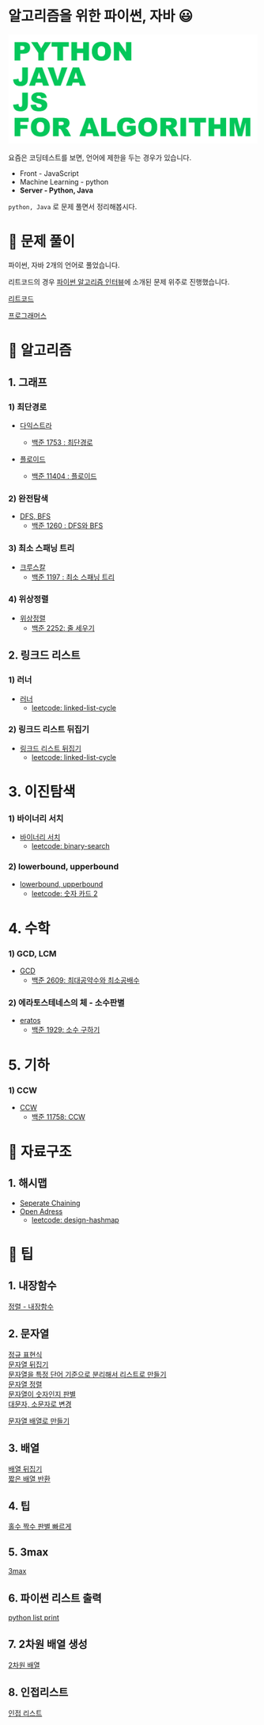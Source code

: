 # 알고리즘을 위한 파이썬, 자바 😃
![cover](./image/banner.png)    


요즘은 코딩테스트를 보면, 언어에 제한을 두는 경우가 있습니다.

- Front - JavaScript
- Machine Learning - python
- **Server - Python, Java**

`python, Java` 로 문제 풀면서 정리해봅시다.

# 🧩 문제 풀이
파이썬, 자바 2개의 언어로 풀었습니다.

리트코드의 경우 [파이썬 알고리즘 인터뷰](http://www.kyobobook.co.kr/product/detailViewKor.laf?ejkGb=KOR&mallGb=KOR&barcode=9791189909178&orderClick=LEa&Kc=)에 소개된 문제 위주로 진행했습니다.

[리트코드](https://github.com/skyepodium/algorithm-for-python-java/tree/master/examples/leetcode)   

[프로그래머스](https://github.com/skyepodium/algorithm-for-python-java/tree/master/examples/programmers)            
          

# 🧬 알고리즘
## 1. 그래프
### 1) 최단경로
-   [다익스트라](https://github.com/skyepodium/python-java-for-algorithm/blob/master/algorithm/graph/shortest-path/dijkstra.md)
    - [백준 1753 : 최단경로](https://www.acmicpc.net/problem/1753)

-   [플로이드](https://github.com/skyepodium/python-java-for-algorithm/blob/master/algorithm/graph/shortest-path/floyd.md)
    - [백준 11404 : 플로이드](https://www.acmicpc.net/problem/11404)    

### 2) 완전탐색
-   [DFS, BFS](https://github.com/skyepodium/python-java-for-algorithm/blob/master/algorithm/graph/brute-force/dfs-bfs.md)
    - [백준 1260 : DFS와 BFS](https://www.acmicpc.net/problem/1260)

### 3) 최소 스패닝 트리
-   [크루스칼](https://github.com/skyepodium/python-java-for-algorithm/blob/master/algorithm/graph/mst/kruskal.md)
    - [백준 1197 : 최소 스패닝 트리](https://www.acmicpc.net/problem/1197)

### 4) 위상정렬
-   [위상정렬](https://github.com/skyepodium/python-java-for-algorithm/blob/master/algorithm/graph/dag/topological-sort.md)
    -   [백준 2252: 줄 세우기](https://www.acmicpc.net/problem/2252)
    
## 2. 링크드 리스트
### 1) 러너
-   [러너](https://github.com/skyepodium/python-java-for-algorithm/blob/master/algorithm/linked-list/runner.md)
    -   [leetcode: linked-list-cycle](https://leetcode.com/problems/linked-list-cycle/)

### 2) 링크드 리스트 뒤집기
-   [링크드 리스트 뒤집기](https://github.com/skyepodium/python-java-for-algorithm/blob/master/algorithm/linked-list/reverse.md)
    -   [leetcode: linked-list-cycle](https://leetcode.com/problems/reverse-linked-list/)

# 3. 이진탐색
### 1) 바이너리 서치
-   [바이너리 서치](https://github.com/skyepodium/python-java-for-algorithm/blob/master/algorithm/binary-search/binary-search.md)
    -   [leetcode: binary-search](https://leetcode.com/problems/binary-search/)

### 2) lowerbound, upperbound
-   [lowerbound, upperbound](https://github.com/skyepodium/python-java-for-algorithm/blob/master/algorithm/binary-search/binary-search.md)
    -   [leetcode: 숫자 카드 2](https://www.acmicpc.net/problem/10816)


# 4. 수학
### 1) GCD, LCM
-   [GCD](https://github.com/skyepodium/python-java-for-algorithm/blob/master/algorithm/math/gcd.md)
    -   [백준 2609: 최대공약수와 최소공배수](https://www.acmicpc.net/problem/2609)

### 2) 에라토스테네스의 체 - 소수판별    
-   [eratos](https://github.com/skyepodium/python-java-for-algorithm/blob/master/algorithm/math/eratos.md)
    -   [백준 1929: 소수 구하기](https://www.acmicpc.net/problem/1929)

# 5. 기하
### 1) CCW
-   [CCW](https://github.com/skyepodium/python-java-for-algorithm/blob/master/algorithm/geometry/ccw.md)
    -   [백준 11758: CCW](https://www.acmicpc.net/problem/11758)



# 🎃 자료구조
## 1. 해시맵
- [Seperate Chaining](https://github.com/skyepodium/python-java-for-algorithm/blob/master/data-structure/hashmap/seperate-chaining.md)
- [Open Adress](https://github.com/skyepodium/python-java-for-algorithm/blob/master/data-structure/hashmap/open-address.md)
    -   [leetcode: design-hashmap](https://leetcode.com/problems/design-hashmap/)

# 📕 팁
## 1. 내장함수
[정렬 - 내장함수](https://github.com/skyepodium/algorithm-for-python-java/blob/master/summary/%EC%A0%95%EB%A0%AC/%EC%A0%95%EB%A0%AC%20-%20%EB%82%B4%EC%9E%A5%ED%95%A8%EC%88%98.md)

## 2. 문자열
[정규 표현식](https://github.com/skyepodium/algorithm-for-python-java/blob/master/summary/%EB%AC%B8%EC%9E%90%EC%97%B4/%EC%A0%95%EA%B7%9C%20%ED%91%9C%ED%98%84%EC%8B%9D.md)         
[문자열 뒤집기](https://github.com/skyepodium/algorithm-for-python-java/blob/master/summary/%EB%AC%B8%EC%9E%90%EC%97%B4/%EB%AC%B8%EC%9E%90%EC%97%B4%20%EB%92%A4%EC%A7%91%EA%B8%B0.md)      
[문자열을 특정 단어 기준으로 분리해서 리스트로 만들기](https://github.com/skyepodium/algorithm-for-python-java/blob/master/summary/%EB%AC%B8%EC%9E%90%EC%97%B4/%EB%AC%B8%EC%9E%90%EC%97%B4%EC%9D%84%20%ED%8A%B9%EC%A0%95%20%EB%8B%A8%EC%96%B4%20%EA%B8%B0%EC%A4%80%EC%9C%BC%EB%A1%9C%20%EB%B6%84%EB%A6%AC%ED%95%B4%EC%84%9C%20%EB%A6%AC%EC%8A%A4%ED%8A%B8%EB%A1%9C%20%EB%A7%8C%EB%93%A4%EA%B8%B0.md)     
[문자열 정렬](https://github.com/skyepodium/algorithm-for-python-java/blob/master/summary/%EB%AC%B8%EC%9E%90%EC%97%B4/%EB%AC%B8%EC%9E%90%EC%97%B4%20%EC%A0%95%EB%A0%AC.md)        
[문자열이 숫자인지 판별](https://github.com/skyepodium/algorithm-for-python-java/blob/master/summary/%EB%AC%B8%EC%9E%90%EC%97%B4/%EB%AC%B8%EC%9E%90%EC%97%B4%EC%9D%B4%20%EC%88%AB%EC%9E%90%EC%9D%B8%EC%A7%80%20%ED%8C%90%EB%B3%84.md)     
[대문자, 소문자로 변경](https://github.com/skyepodium/algorithm-for-python-java/blob/master/summary/%EB%AC%B8%EC%9E%90%EC%97%B4/%EB%8C%80%EB%AC%B8%EC%9E%90%2C%20%EC%86%8C%EB%AC%B8%EC%9E%90%EB%A1%9C%20%EB%B3%80%EA%B2%BD.md)

[문자열 배열로 만들기](https://github.com/skyepodium/python-java-for-algorithm/blob/master/tip/string/string-to-array.md)

## 3. 배열
[배열 뒤집기](https://github.com/skyepodium/algorithm-for-python-java/blob/master/summary/%EB%B0%B0%EC%97%B4/%EB%B0%B0%EC%97%B4%20%EB%92%A4%EC%A7%91%EA%B8%B0.md)     
[짧은 배열 반환](https://github.com/skyepodium/python-java-for-algorithm/blob/master/summary/%EB%B0%B0%EC%97%B4/%EC%A7%A7%EC%9D%80%20%EB%B0%B0%EC%97%B4%20%EB%B0%98%ED%99%98.md)

## 4. 팁
[홀수 짝수 판별 빠르게](https://github.com/skyepodium/python-java-for-algorithm/blob/master/summary/%ED%8C%81/%ED%99%80%EC%88%98%20%EC%A7%9D%EC%88%98%20%ED%8C%90%EB%B3%84.md)

## 5. 3max
[3max](https://github.com/skyepodium/python-java-for-algorithm/blob/master/tip/3max.md)

## 6. 파이썬 리스트 출력
[python list print](https://github.com/skyepodium/python-java-for-algorithm/blob/master/tip/python-list-print.md)

## 7. 2차원 배열 생성
[2차원 배열](https://github.com/skyepodium/python-java-for-algorithm/blob/master/tip/array/2d.md)

## 8. 인접리스트
[인접 리스트](https://github.com/skyepodium/python-java-for-algorithm/blob/master/tip/list/adjacent.md)